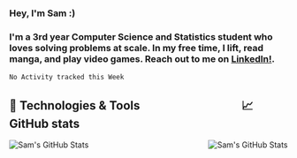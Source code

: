 ### Hey, I'm Sam :)
### I'm a 3rd year Computer Science and Statistics student who loves solving problems at scale. In my free time, I lift, read manga, and play video games. Reach out to me on [LinkedIn!](https://www.linkedin.com/in/sam-qj-ip/).


<!--
**sam-ip/sam-ip** is a ✨ _special_ ✨ repository because its `README.md` (this file) appears on your GitHub profile.

Here are some ideas to get you started:

- 🔭 I’m currently working on ...
- 🌱 I’m currently learning ...
- 👯 I’m looking to collaborate on ...
- 🤔 I’m looking for help with ...
- 💬 Ask me about ...
- 📫 How to reach me: ...
- 😄 Pronouns: ...
- ⚡ Fun fact: ...
-->

<!--START_SECTION:waka-->
```text
No Activity tracked this Week
```
<!--END_SECTION:waka-->


## 🔧 Technologies & Tools &nbsp;&nbsp;&nbsp;&nbsp;&nbsp;&nbsp;&nbsp;&nbsp;&nbsp;&nbsp;&nbsp;&nbsp;&nbsp;&nbsp;&nbsp;&nbsp;&nbsp;&nbsp;&nbsp;&nbsp;&nbsp;&nbsp;&nbsp;&nbsp;&nbsp;&nbsp;&nbsp;&nbsp;&nbsp;&nbsp;&nbsp;&nbsp;&nbsp;&nbsp;&nbsp;&nbsp;📈 GitHub stats
<a href="https://github.com/sam-ip/sam-ip">
  <img align="right" src="https://github-readme-stats.vercel.app/api?username=sam-ip&show_icons=true&line_height=27&count_private=true&title_color=ffffff&text_color=c9cacc&icon_color=2bbc8a&bg_color=1d1f21" alt="Sam's GitHub Stats" />
</a>
<a href="https://github.com/sam-ip/sam-ip">
  <img align="left" src="https://github-readme-stats.vercel.app/api/top-langs?username=sam-ip&show_icons=true&line_height=27&&hide=css,html&title_color=ffffff&text_color=c9cacc&icon_color=2bbc8a&bg_color=1d1f21" alt="Sam's GitHub Stats" />
</a>
